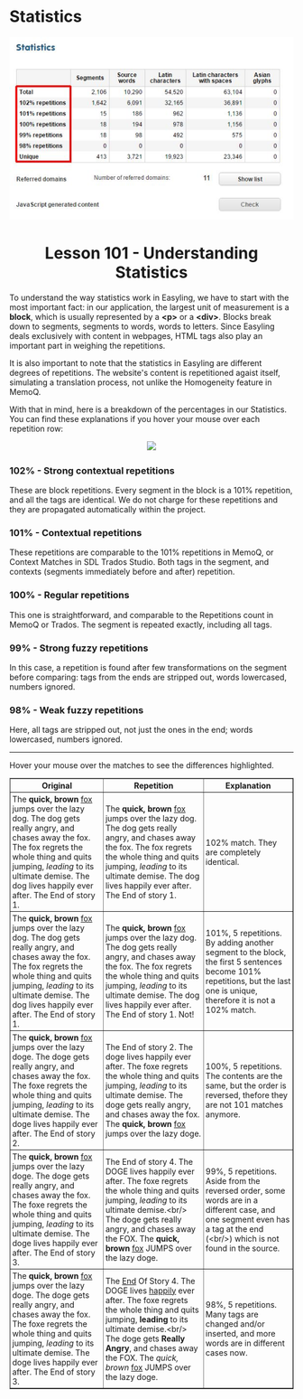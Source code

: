 # Statistics

![Discovery statistics](/img/discovery-statistics.png)

<body class="container">
<script src="https://code.jquery.com/jquery-1.11.2.min.js"></script>
<script src="https://maxcdn.bootstrapcdn.com/bootstrap/3.3.2/js/bootstrap.min.js"></script>
<script>
function on100() {
    $(".one").css("background-color", "yellow");
    $(".two").css("background-color", "LightGreen");
    $(".three").css("background-color", "LightBlue");
    $(".four").css("background-color", "LightGrey");
    $(".five").css("background-color", "pink");
  }
function off100() {
    $(".one").css("background-color", "white");
    $(".two").css("background-color", "white");
    $(".three").css("background-color", "white");
    $(".four").css("background-color", "white");
    $(".five").css("background-color", "white");
  }
function on99() {
    $(".one99").css("background-color", "yellow");
    $(".two99").css("background-color", "LightGreen");
    $(".three99").css("background-color", "LightBlue");
    $(".four99").css("background-color", "LightGrey");
    $(".five99").css("background-color", "pink");
  }
function off99() {
    $(".one99").css("background-color", "white");
    $(".two99").css("background-color", "white");
    $(".three99").css("background-color", "white");
    $(".four99").css("background-color", "white");
    $(".five99").css("background-color", "white");
  }
function on98() {
    $(".one98").css("background-color", "yellow");
    $(".two98").css("background-color", "LightGreen");
    $(".three98").css("background-color", "LightBlue");
    $(".four98").css("background-color", "LightGrey");
    $(".five98").css("background-color", "pink");
  }
function off98() {
    $(".one98").css("background-color", "white");
    $(".two98").css("background-color", "white");
    $(".three98").css("background-color", "white");
    $(".four98").css("background-color", "white");
    $(".five98").css("background-color", "white");
  }
</script>
<style type="text/css">
	.ui-field {
		font-weight: bold;
	}

	.ui-value {
		font-style: italic;
	}

	.ui-button {
		font-weight: bold;
	}

	.pad {
		padding: 3px;
	}
</style>
<h1 translate="no"><center>Lesson 101 - Understanding Statistics</center></h1>
<p translate="no">To understand the way statistics work in Easyling, we have to start with the most important fact: in our application, the largest unit of measurement is a <b>block</b>, which is usually represented by a <b>&lt;p&gt;</b> or a <b>&lt;div&gt;</b>. Blocks break down to segments, segments to words, words to letters. Since Easyling deals exclusively with content in webpages, HTML tags also play an important part in weighing the repetitions.</p>
<p translate="no">It is also important to note that the statistics in Easyling are different degrees of repetitions. The website's content is repetitioned agaist itself, simulating a translation process, not unlike the Homogeneity feature in MemoQ.</p>
<p translate="no">With that in mind, here is a breakdown of the percentages in our Statistics. You can find these explanations if you hover your mouse over each repetition row:</p>
<center><img src="/4.png"></center>
<h3 translate="no">102% - Strong contextual repetitions</h3>
<p translate="no">These are block repetitions. Every segment in the block is a 101% repetition, and all the tags are identical. We do not charge for these repetitions and they are propagated automatically within the project.</p>
<h3 translate="no">101% - Contextual repetitions</h3>
<p translate="no">These repetitions are comparable to the 101% repetitions in MemoQ, or Context Matches in SDL Trados Studio. Both tags in the segment, and contexts (segments immediately before and after) repetition.</p>
<h3 translate="no">100% - Regular repetitions</h3>
<p translate="no">This one is straightforward, and comparable to the Repetitions count in MemoQ or Trados. The segment is repeated exactly, including all tags.</p>
<h3 translate="no">99% - Strong fuzzy repetitions</h3>
<p translate="no">In this case, a repetition is found after few transformations on the segment before comparing: tags from the ends are stripped out, words lowercased, numbers ignored.</p>
<h3 translate="no">98% - Weak fuzzy repetitions</h3>
<p translate="no">Here, all tags are stripped out, not just the ones in the end; words lowercased, numbers ignored.</p>
<hr>
<p translate="no">Hover your mouse over the matches to see the differences highlighted.</p>
<table border="1">
<thead>
<tr>
<th class="pad" translate="no">Original</th>
<th class="pad" translate="no">Repetition</th>
<th class="pad" translate="no">Explanation</th>
</tr>
</thead>
<tbody>

<tr>
<td class="pad" onmouseover="$('.102 span').css('background-color', 'yellow')" onmouseout="$('.102 span').css('background-color', 'white')"><div class="102 src"><span>The <b>quick, brown</b> <a href="http://en.wikipedia.org/wiki/Fox">fox</a> jumps over the lazy dog. The dog gets really angry, and chases away the fox. The fox regrets the whole thing and quits jumping, <i>leading</i> to its ultimate demise. The dog lives happily ever after. The End of story 1.</span></div></td>
<td class="pad" onmouseover="$('.102 span').css('background-color', 'yellow')" onmouseout="$('.102 span').css('background-color', 'white')"><div class="102 tar"><span>The <b>quick, brown</b> <a href="http://en.wikipedia.org/wiki/Fox">fox</a> jumps over the lazy dog. The dog gets really angry, and chases away the fox. The fox regrets the whole thing and quits jumping, <i>leading</i> to its ultimate demise. The dog lives happily ever after. The End of story 1.</span></div></td>
<td class="pad" translate="no">102% match. They are completely identical.</td>
</tr>

<tr>
<td class="pad" onmouseover="$('.101').css('background-color', 'yellow'); $('.not101').css('background-color', 'LightGreen');" onmouseout="$('.101').css('background-color', 'white'); $('.not101').css('background-color', 'white');"><div class="src"><span class="101">The <b>quick, brown</b> <a href="http://en.wikipedia.org/wiki/Fox">fox</a> jumps over the lazy dog. The dog gets really angry, and chases away the fox. The fox regrets the whole thing and quits jumping, <i>leading</i> to its ultimate demise. The dog lives happily ever after. The End of story 1.</span></div></td>
<td class="pad" onmouseover="$('.101').css('background-color', 'yellow'); $('.not101').css('background-color', 'LightGreen');" onmouseout="$('.101').css('background-color', 'white'); $('.not101').css('background-color', 'white');"><div class="tar"><span class="101">The <b>quick, brown</b> <a href="http://en.wikipedia.org/wiki/Fox">fox</a> jumps over the lazy dog. The dog gets really angry, and chases away the fox. The fox regrets the whole thing and quits jumping, <i>leading</i> to its ultimate demise. The dog lives happily ever after. The End of story 1.</span> <span class="not101">Not!</span></div></td>
<td class="pad" translate="no">101%, 5 repetitions. By adding another segment to the block, the first 5 sentences become 101% repetitions, but the last one is unique, therefore it is not a 102% match.</td>
</tr>

<tr>
<td class="pad" onmouseover="on100();" onmouseout="off100();"><span class="one">The <b>quick, brown</b> <a href="http://en.wikipedia.org/wiki/Fox">fox</a> jumps over the lazy doge.</span> <span class="two">The doge gets really angry, and chases away the fox.</span> <span class="three">The foxe regrets the whole thing and quits jumping, <i>leading</i> to its ultimate demise.</span> <span class="four">The doge lives happily ever after.</span> <span class="five">The End of story 2.</span></td>
<td class="pad" onmouseover="on100();" onmouseout="off100();"><span class="five">The End of story 2.</span> <span class="four">The doge lives happily ever after.</span> <span class="three">The foxe regrets the whole thing and quits jumping, <i>leading</i> to its ultimate demise.</span> <span class="two">The doge gets really angry, and chases away the fox.</span> <span class="one">The <b>quick, brown</b> <a href="http://en.wikipedia.org/wiki/Fox">fox</a> jumps over the lazy doge.</span></td>
<td class="pad" translate="no">100%, 5 repetitions. The contents are the same, but the order is reversed, thefore they are not 101 matches anymore.</td>
</tr>

<tr>
<td class="pad" onmouseover="on99();" onmouseout="off99();"><span class="one99">The <b>quick, brown</b> <a href="http://en.wikipedia.org/wiki/Fox">fox</a> jumps over the lazy doge.</span> <span class="two99">The doge gets really angry, and chases away the fox.</span> <span class="three99">The foxe regrets the whole thing and quits jumping, <i>leading</i> to its ultimate demise.</span> <span class="four99">The doge lives happily ever after.</span> <span class="five99">The End of story 3.</span></td>
<td class="pad" onmouseover="on99();" onmouseout="off99();"><span class="five99">The End of story 4.</span> <span class="four99">The DOGE lives happily ever after.</span> <span class="three99">The foxe regrets the whole thing and quits jumping, <i>leading</i> to its ultimate demise.&lt;br/&gt;<br/></span> <span class="two99">The doge gets really angry, and chases away the FOX.</span> <span class="one99">The <b>quick, brown</b> <a href="http://en.wikipedia.org/wiki/Fox">fox</a> JUMPS over the lazy doge.</span></td>
<td class="pad" translate="no">99%, 5 repetitions. Aside from the reversed order, some words are in a different case, and one segment even has a tag at the end (&lt;br/&gt;) which is not found in the source.</td>
</tr>


<tr>
<td class="pad" onmouseover="on98();" onmouseout="off98();"><span class="one98">The <b>quick, brown</b> <a href="http://en.wikipedia.org/wiki/Fox">fox</a> jumps over the lazy doge.</span> <span class="two98">The doge gets really angry, and chases away the fox.</span> <span class="three98">The foxe regrets the whole thing and quits jumping, <i>leading</i> to its ultimate demise.</span> <span class="four98">The doge lives happily ever after.</span> <span class="five98">The End of story 3.</span></td>
<td class="pad" onmouseover="on98();" onmouseout="off98();"><span class="five98">The <u>End</u> Of Story 4.</span> <span class="four98">The DOGE lives <u>happily</u> ever after.</span> <span class="three98">The foxe regrets the whole thing and quits jumping, <b>leading</b> to its ultimate demise.&lt;br/&gt;<br/></span> <span class="two98">The doge gets <b>Really Angry</b>, and chases away the FOX.</span> <span class="one98">The <i>quick, brown</i> <a href="http://en.wikipedia.org/wiki/Fox">fox</a> JUMPS over the lazy doge.</span></td>
<td class="pad" translate="no">98%, 5 repetitions. Many tags are changed and/or inserted, and more words are in different cases now.</td>
</tr>

</tbody>
</table>
<br/><br/>
<!--
<p>To demonstrate this, here are a few paragraphs, and then their repetitions highlighted for <span style="background-color: #DFAAE6">102%</span>, <span style="background-color: #AAC3E6">101%</span>, <span style="background-color: #AAE6C4">100%</span>, <span style="background-color: #E4E6AA">98%</span> and <span style="background-color: #E6C3AA">98%</span>.</p>
<p style="border: 1px solid black; padding: 5px; background-color: #eeeeee;">The &lt;b&gt;<b>quick, brown</b>&lt;/b&gt; &lt;a  href="http://en.wikipedia.org/wiki/Fox"&gt;<a href="http://en.wikipedia.org/wiki/Fox">fox</a>&lt;/a&gt; jumps over the lazy dog. The dog gets really angry, and chases away the fox. The fox regrets the whole thing and quits jumping, &lt;i&gt;<i>leading</i>&lt;/i&gt; to its ultimate demise. The dog lives happily ever after. The End.</p> 

<p><span style="background-color: #DFAAE6">The &lt;b&gt;<b>quick, brown</b>&lt;/b&gt; &lt;a  href="http://en.wikipedia.org/wiki/Fox"&gt;<a href="http://en.wikipedia.org/wiki/Fox">fox</a>&lt;/a&gt; jumps over the lazy dog. The dog gets really angry, and chases away the fox. The fox regrets the whole thing and quits jumping, &lt;i&gt;<i>leading</i>&lt;/i&gt; to its ultimate demise. The dog lives happily ever after. The End.</span></p> 
<br/>
<p style="border: 1px solid black; padding: 5px; background-color: #eeeeee;">&lt;b&gt;<b>John Smith</b>&lt;/b&gt; is the the new &lt;a  href="http://en.wikipedia.org/wiki/Smith"&gt;<a href="http://en.wikipedia.org/wiki/Smith">smith</a>&lt;/a&gt; in town. He gets the job done, and the townsfolk are happy with it. But when another Smith arrives in town, he can not handle the competition. They fight. It ends badly. The end.</p>
<p><span style="background-color: #AAC3E6">&lt;b&gt;<b>John Smith</b>&lt;/b&gt; is the the new &lt;a  href="http://en.wikipedia.org/wiki/Smith"&gt;<a href="http://en.wikipedia.org/wiki/Smith">smith</a>&lt;/a&gt; in town. He gets the job done, and the townsfolk are happy with it. But when another Smith arrives in town, he can not handle the competition. They fight. It ends badly.</span> <span style="background-color: #E4E6AA">Maybe not the end just yet.</span></p>
<br/>
<p style="border: 1px solid black; padding: 5px; background-color: #eeeeee;">&lt;i&gt;<i>Once upon a time</i>&lt;/i&gt;, there was a boy. His name was Timmy. He was very happy with his life, but then something bad happened. And that is the end.</p>
<p><span style="background-color: #AAE6C4">The end. He was very happy with his life, but then something bad happened. His name was Timmy. &lt;i&gt;<i>Once upon a time</i>&lt;/i&gt;, there was a boy.</span></p>
<br/>
<p style="border: 1px solid black; padding: 5px; background-color: #eeeeee;">Our new product has gotten &lt;b&gt;<b>excellent reviews</b>&lt;/b&gt;. And rightfully so, it is a great product. Customers all over the internet are raving about it. As a proof, we have attached a screenshot here.&lt;br/&gt;<br/>&lt;img src="/sample.png"&gt;<img src="/sample.png"></p>
<p><span style="background-color: #E4E6AA">Customers all over the internet are raving about it.<br/> As a proof, we have attached a screenshot here. And rightfully so, it is a great product.<br/> Our new product has gotten excellent reviews.<br/></span></p>
<br/>
<p style="border: 1px solid black; padding: 5px; background-color: #eeeeee;">We have arrived at 98% now. &lt;b&gt;<b>Tags</b>&lt;/b&gt; do not matter anymore. Neither do all the 1234 numbers. Nor The Cases.</p>
<p><span style="background-color: #E6C3AA">We have arrived &lt;b&gt;<b>at</b>&lt;/b&gt; 97% now. &lt;i&gt;<i>Tags</i>&lt;/i&gt; do not matter anymore. Neither &lt;b&gt;<b>do</b>&lt;/b&gt; all the 5678 numbers. Nor the &lt;u&gt;<u>cases</u>&lt;/u&gt;.</span></p>
-->
</body>
